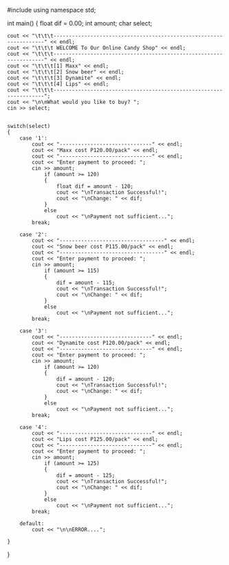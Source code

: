 #include <iostream>
using namespace std;

int main()
{
	float dif = 0.00;
	int amount;
	char select;
	
	cout << "\t\t\t-------------------------------------------------------------------" << endl;
	cout << "\t\t\t WELCOME To Our Online Candy Shop" << endl;
	cout << "\t\t\t-------------------------------------------------------------------" << endl;
	cout << "\t\t\t[1] Maxx" << endl;
	cout << "\t\t\t[2] Snow beer" << endl;
	cout << "\t\t\t[3] Dynamite" << endl;
	cout << "\t\t\t[4] Lips" << endl;
	cout << "\t\t\t-------------------------------------------------------------------";
	cout << "\n\nWhat would you like to buy? ";
	cin >> select;
	
	
	switch(select)
	{
		case '1':
			cout << "------------------------------" << endl;
			cout << "Maxx cost P120.00/pack" << endl;
			cout << "------------------------------" << endl;
			cout << "Enter payment to proceed: ";
			cin >> amount;
				if (amount >= 120)
				{
					float dif = amount - 120;
					cout << "\nTransaction Successful!";
					cout << "\nChange: " << dif;
				}
				else 
					cout << "\nPayment not sufficient...";	
			break;
			
		case '2':
			cout << "----------------------------------" << endl;
			cout << "Snow beer cost P115.00/pack" << endl;
			cout << "----------------------------------" << endl;
			cout << "Enter payment to proceed: ";
			cin >> amount;
				if (amount >= 115)
				{
					dif = amount - 115;
					cout << "\nTransaction Successful!";
					cout << "\nChange: " << dif;
				}
				else 
					cout << "\nPayment not sufficient...";	
			break;
		
		case '3':
			cout << "------------------------------" << endl;
			cout << "Dynamite cost P120.00/pack" << endl;
			cout << "------------------------------" << endl;
			cout << "Enter payment to proceed: ";
			cin >> amount;
				if (amount >= 120)
				{
					dif = amount - 120;
					cout << "\nTransaction Successful!";
					cout << "\nChange: " << dif;
				}
				else 
					cout << "\nPayment not sufficient...";	
			break;
		
		case '4':
			cout << "------------------------------" << endl;
			cout << "Lips cost P125.00/pack" << endl;
			cout << "------------------------------" << endl;
			cout << "Enter payment to proceed: ";
			cin >> amount;
				if (amount >= 125)
				{
					dif = amount - 125;
					cout << "\nTransaction Successful!";
					cout << "\nChange: " << dif;
				}
				else 
					cout << "\nPayment not sufficient...";	
			break;
			
		default:
			cout << "\n\nERROR....";
		
	}
}
